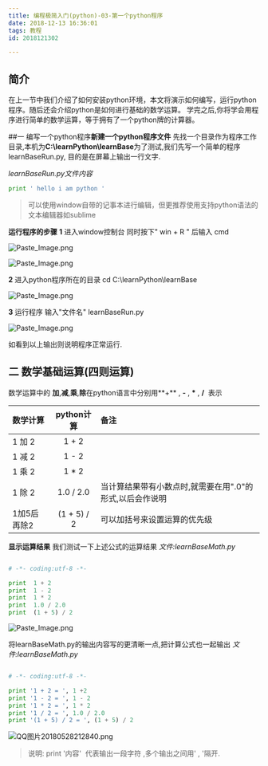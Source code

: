 ```yaml
---
title: 编程极简入门(python)-03-第一个python程序
date: 2018-12-13 16:36:01
tags: 教程
id: 2018121302

---
```

## 简介
在上一节中我们介绍了如何安装python环境，本文将演示如何编写，运行python程序。随后还会介绍python是如何进行基础的数学运算。
学完之后,你将学会用程序进行简单的数学运算，等于拥有了一个python牌的计算器。

<!-- more -->

##一 编写一个python程序**新建一个python程序文件**
先找一个目录作为程序工作目录,本机为**C:\learnPython\learnBase**为了测试,我们先写一个简单的程序 learnBaseRun.py, 目的是在屏幕上输出一行文字.

*learnBaseRun.py文件内容*
```python 
print ' hello i am python '

```
> 可以使用window自带的记事本进行编辑，但更推荐使用支持python语法的文本编辑器如sublime

**运行程序的步骤**
**1** 进入window控制台
同时按下" win + R " 后输入 cmd 

![Paste_Image.png](http://upload-images.jianshu.io/upload_images/4296400-49d189e35083c095.png?imageMogr2/auto-orient/strip%7CimageView2/2/w/1240)

![Paste_Image.png](http://upload-images.jianshu.io/upload_images/4296400-8a2a84d893c81a3b.png?imageMogr2/auto-orient/strip%7CimageView2/2/w/1240)

**2** 进入python程序所在的目录
cd C:\learnPython\learnBase

![Paste_Image.png](http://upload-images.jianshu.io/upload_images/4296400-4b5aac359d7c42ba.png?imageMogr2/auto-orient/strip%7CimageView2/2/w/1240)

**3** 运行程序
输入"文件名" learnBaseRun.py

![Paste_Image.png](http://upload-images.jianshu.io/upload_images/4296400-01e9404c6f1d72a9.png?imageMogr2/auto-orient/strip%7CimageView2/2/w/1240)

如看到以上输出则说明程序正常运行.

## 二 数学基础运算(四则运算)
数学运算中的 **加**,**减**,**乘**,**除**在python语言中分别用**+** , **-** , **\*** , **/**  表示

|数学计算|python计算|备注|
|:--|:--:|:--|
|1 加 2|1 + 2| |
|1 减 2|1 - 2| |
|1 乘 2|1 * 2| |
|1 除 2|1.0 / 2.0|当计算结果带有小数点时,就需要在用".0"的形式,以后会作说明|
|1加5后再除2|(1 + 5) / 2|可以加括号来设置运算的优先级 |

**显示运算结果**
我们测试一下上述公式的运算结果
*文件:learnBaseMath.py*
```python

# -*- coding:utf-8 -*- 

print  1 + 2 
print  1 - 2
print  1 * 2
print  1.0 / 2.0
print  (1 + 5) / 2
```

![Paste_Image.png](http://upload-images.jianshu.io/upload_images/4296400-ab225262f6adc999.png?imageMogr2/auto-orient/strip%7CimageView2/2/w/1240)


将learnBaseMath.py的输出内容写的更清晰一点,把计算公式也一起输出
*文件:learnBaseMath.py*
```python

# -*- coding:utf-8 -*-

print '1 + 2 = ', 1 +2 
print '1 - 2 = ', 1 - 2
print '1 * 2 = ', 1 * 2
print '1 / 2 = ', 1.0 / 2.0
print '(1 + 5) / 2 = ', (1 + 5) / 2
```

![QQ图片20180528212840.png](https://upload-images.jianshu.io/upload_images/4296400-e562f7186d120871.png?imageMogr2/auto-orient/strip%7CimageView2/2/w/1240)

> 说明: print '内容'  代表输出一段字符 ,多个输出之间用' , '隔开.